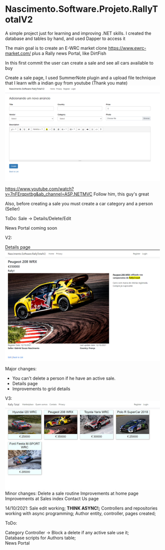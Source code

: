 # Nascimento.Software.Projeto.RallyTotalV2


A simple project just for learning and improving .NET skills. I created the database and tables by hand, and used Dapper to access it

The main goal is to create an E-WRC market clone https://www.ewrc-market.com/   plus a Rally news Portal, like DirtFish

In this first commit the user can create a sale and see all cars available to buy

Create a sale page, I used SummerNote plugin and a upload file technique that I learn with a indian guy from youtube (Thank you mate)
<img src="https://github.com/Gabriel-0216/Nascimento.Software.RallyTotal/blob/master/ImagesFolder/001_CreatingSale.PNG">

https://www.youtube.com/watch?v=7nFErqpxtbg&ab_channel=ASP.NETMVC 
Follow him, this guy's great

Also, before creating a sale you must create a car category and a person (Seller)

ToDo: Sale -> Details/Delete/Edit

News Portal coming soon


V2:

Details page
<img src="https://github.com/Gabriel-0216/Nascimento.Software.RallyTotal/blob/master/ImagesFolder/003_Details.PNG">

Major changes: 
- You can't delete a person if he have an active sale.
- Details page
- Improvements to grid details

V3: 
<img src="https://github.com/Gabriel-0216/Nascimento.Software.RallyTotal/blob/master/ImagesFolder/003_SalesGrid.PNG">
Minor changes:
Delete a sale routine
Improvements at home page
Improvements at Sales index
Contact Us page

14/10/2021: 
Sale edit working;
<b>THINK ASYNC!;</b>
Controllers and repositories working with async programming;
Author entity, controller, pages created;

ToDo:

Category Controller -> Block a delete if any active sale use it; </br>
Database scripts for Authors table; </br>
News Portal </br>

